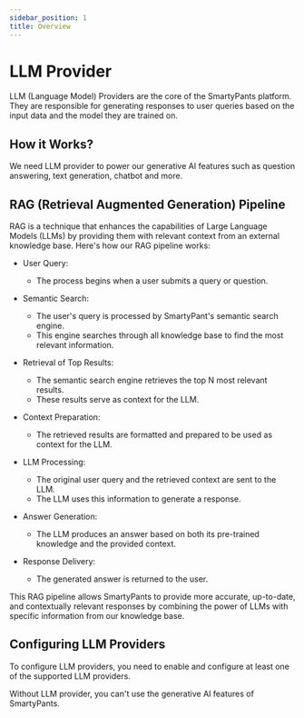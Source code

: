 ```yaml
---
sidebar_position: 1
title: Overview
---
```


# LLM Provider

LLM (Language Model) Providers are the core of the SmartyPants platform. They are responsible for generating responses to user queries based on the input data and the model they are trained on.

## How it Works?

We need LLM provider to power our generative AI features such as question answering, text generation, chatbot and more.

## RAG (Retrieval Augmented Generation) Pipeline

RAG is a technique that enhances the capabilities of Large Language Models (LLMs) by providing them with relevant context from an external knowledge base. Here's how our RAG pipeline works:

- User Query:
    - The process begins when a user submits a query or question.

- Semantic Search:
    - The user's query is processed by SmartyPant's semantic search engine.
    - This engine searches through all knowledge base to find the most relevant information.

- Retrieval of Top Results:
    - The semantic search engine retrieves the top N most relevant results.
    - These results serve as context for the LLM.

- Context Preparation:
    - The retrieved results are formatted and prepared to be used as context for the LLM.

- LLM Processing:
    - The original user query and the retrieved context are sent to the LLM.
    - The LLM uses this information to generate a response.

- Answer Generation:
    - The LLM produces an answer based on both its pre-trained knowledge and the provided context.

- Response Delivery:
    - The generated answer is returned to the user.

This RAG pipeline allows SmartyPants to provide more accurate, up-to-date, and contextually relevant responses by 
combining the power of LLMs with specific information from our knowledge base.

## Configuring LLM Providers
To configure LLM providers, you need to enable and configure at least one of the supported LLM providers.

Without LLM provider, you can't use the generative AI features of SmartyPants.
